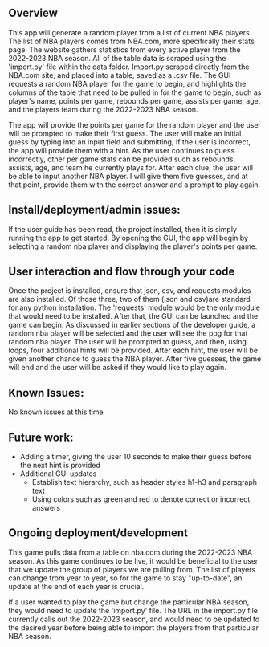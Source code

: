 ## Overview
This app will generate a random player from a list of current NBA players. The list of NBA players comes from NBA.com, more specifically their stats page. The website gathers statistics from every active player from the 2022-2023 NBA season. All of the table data is scraped using the 'import.py' file within the data folder. Import.py scraped directly from the NBA.com site, and placed into a table, saved as a .csv file. The GUI requests a random NBA player for the game to begin, and highlights the columns of the table that need to be pulled in for the game to begin, such as player's name, points per game, rebounds per game, assists per game, age, and the players team during the 2022-2023 NBA season.

The app will provide the points per game for the random player and the user will be prompted to make their first guess. The user will make an initial guess by typing into an input field and submitting, If the user is incorrect, the app will provide them with a hint.
As the user continues to guess incorrectly, other per game stats can be provided such as rebounds, assists, age, and team he currently plays for. After each clue, the user will be able to input another NBA player. I will give them five guesses, and at that point, provide them with the correct answer and a prompt to play again.

## Install/deployment/admin issues:
If the user guide has been read, the project installed, then it is simply running the app to get started. By opening the GUI, the app will begin by selecting a random nba player and displaying the player's points per game.

## User interaction and flow through your code 
Once the project is installed, ensure that json, csv, and requests modules are also installed. Of those three, two of them (json and csv)are standard for any python installation. The 'requests' module would be the only module that would need to be installed. After that, the GUI can be launched and the game can begin. As discussed in earlier sections of the developer guide, a random nba player will be selected and the user will see the ppg for that random nba player. The user will be prompted to guess, and then, using loops, four additional hints will be provided. After each hint, the user will be given another chance to guess the NBA player. After five guesses, the game will end and the user will be asked if they would like to play again.

## Known Issues:
No known issues at this time

## Future work:
* Adding a timer, giving the user 10 seconds to make their guess before the next hint is provided
* Additional GUI updates
  * Establish text hierarchy, such as header styles h1-h3 and paragraph text
  * Using colors such as green and red to denote correct or incorrect answers

## Ongoing deployment/development
This game pulls data from a table on nba.com during the 2022-2023 NBA season. As this game continues to be live, it would be beneficial to the user that we update the group of players we are pulling from. The list of players can change from year to year, so for the game to stay "up-to-date", an update at the end of each year is crucial.

If a user wanted to play the game but change the particular NBA season, they would need to update the 'import.py' file. The URL in the import.py file currently calls out the 2022-2023 season, and would need to be updated to the desired year before being able to import the players from that particular NBA season.
